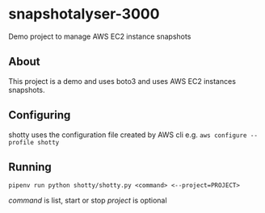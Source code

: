 # snapshotalyser-3000
Demo project to manage AWS EC2 instance snapshots

## About
This project is a demo and uses boto3 and uses AWS EC2 instances snapshots.

## Configuring
shotty uses the configuration file created by AWS cli e.g.
`aws configure --profile shotty`

## Running
`pipenv run python shotty/shotty.py <command> <--project=PROJECT>`

*command* is list, start or stop
*project* is optional